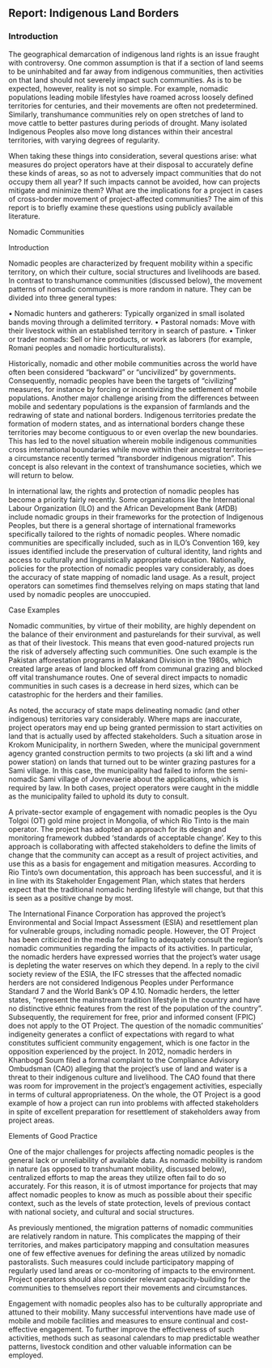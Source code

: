 ## Report: Indigenous Land Borders

### Introduction

The geographical demarcation of indigenous land rights is an issue fraught with controversy. One common assumption is that if a section of land seems to be uninhabited and far away from indigenous communities, then activities on that land should not severely impact such communities. As is to be expected, however, reality is not so simple. For example, nomadic populations leading mobile lifestyles have roamed across loosely defined territories for centuries, and their movements are often not predetermined. Similarly, transhumance communities rely on open stretches of land to move cattle to better pastures during periods of drought. Many isolated Indigenous Peoples also move long distances within their ancestral territories, with varying degrees of regularity. 

When taking these things into consideration, several questions arise: what measures do project operators have at their disposal to accurately define these kinds of areas, so as not to adversely impact communities that do not occupy them all year? If such impacts cannot be avoided, how can projects mitigate and minimize them? What are the implications for a project in cases of cross-border movement of project-affected communities? The aim of this report is to briefly examine these questions using publicly available literature.


Nomadic Communities

Introduction

Nomadic peoples are characterized by frequent mobility within a specific territory, on which their culture, social structures and livelihoods are based. In contrast to transhumance communities (discussed below), the movement patterns of nomadic communities is more random in nature. They can be divided into three general types: 

•	Nomadic hunters and gatherers: Typically organized in small isolated bands moving through a delimited territory.
•	Pastoral nomads: Move with their livestock within an established territory in search of pasture.
•	Tinker or trader nomads: Sell or hire products, or work as laborers (for example, Romani peoples and nomadic horticulturalists). 

Historically, nomadic and other mobile communities across the world have often been considered “backward” or “uncivilized” by governments.  Consequently, nomadic peoples have been the targets of “civilizing” measures, for instance by forcing or incentivizing the settlement of mobile populations.  Another major challenge arising from the differences between mobile and sedentary populations is the expansion of farmlands and the redrawing of state and national borders. Indigenous territories predate the formation of modern states, and as international borders change these territories may become contiguous to or even overlap the new boundaries. This has led to the novel situation wherein mobile indigenous communities cross international boundaries while move within their ancestral territories—a circumstance recently termed “transborder indigenous migration”.  This concept is also relevant in the context of transhumance societies, which we will return to below. 

In international law, the rights and protection of nomadic peoples has become a priority fairly recently. Some organizations like the International Labour Organization (ILO) and the African Development Bank (AfDB) include nomadic groups in their frameworks for the protection of Indigenous Peoples, but there is a general shortage of international frameworks specifically tailored to the rights of nomadic peoples. Where nomadic communities are specifically included, such as in ILO’s Convention 169, key issues identified include the preservation of cultural identity, land rights and access to culturally and linguistically appropriate education.  Nationally, policies for the protection of nomadic peoples vary considerably, as does the accuracy of state mapping of nomadic land usage. As a result, project operators can sometimes find themselves relying on maps stating that land used by nomadic peoples are unoccupied.


Case Examples

Nomadic communities, by virtue of their mobility, are highly dependent on the balance of their environment and pasturelands for their survival, as well as that of their livestock. This means that even good-natured projects run the risk of adversely affecting such communities. One such example is the Pakistan afforestation programs in Malakand Division in the 1980s, which created large areas of land blocked off from communal grazing and blocked off vital transhumance routes.  One of several direct impacts to nomadic communities in such cases is a decrease in herd sizes, which can be catastrophic for the herders and their families. 

As noted, the accuracy of state maps delineating nomadic (and other indigenous) territories vary considerably. Where maps are inaccurate, project operators may end up being granted permission to start activities on land that is actually used by affected stakeholders. Such a situation arose in Krokom Municipality, in northern Sweden, where the municipal government agency granted construction permits to two projects (a ski lift and a wind power station) on lands that turned out to be winter grazing pastures for a Sami village.  In this case, the municipality had failed to inform the semi-nomadic Sami village of Jovnevaerie about the applications, which is required by law. In both cases, project operators were caught in the middle as the municipality failed to uphold its duty to consult. 

A private-sector example of engagement with nomadic peoples is the Oyu Tolgoi (OT) gold mine project in Mongolia, of which Rio Tinto is the main operator. The project has adopted an approach for its design and monitoring framework dubbed ‘standards of acceptable change’.  Key to this approach is collaborating with affected stakeholders to define the limits of change that the community can accept as a result of project activities, and use this as a basis for engagement and mitigation measures. According to Rio Tinto’s own documentation, this approach has been successful, and it is in line with its Stakeholder Engagement Plan, which states that herders expect that the traditional nomadic herding lifestyle will change, but that this is seen as a positive change by most. 

The International Finance Corporation has approved the project’s Environmental and Social Impact Assessment (ESIA) and resettlement plan for vulnerable groups, including nomadic people. However, the OT Project has been criticized in the media for failing to adequately consult the region’s nomadic communities regarding the impacts of its activities.  In particular, the nomadic herders have expressed worries that the project’s water usage is depleting the water reserves on which they depend. In a reply to the civil society review of the ESIA, the IFC stresses that the affected nomadic herders are not considered Indigenous Peoples under Performance Standard 7 and the World Bank’s OP 4.10. Nomadic herders, the letter states, “represent the mainstream tradition lifestyle in the country and have no distinctive ethnic features from the rest of the population of the country”.  Subsequently, the requirement for free, prior and informed consent (FPIC) does not apply to the OT Project. The question of the nomadic communities’ indigeneity generates a conflict of expectations with regard to what constitutes sufficient community engagement, which is one factor in the opposition experienced by the project. In 2012, nomadic herders in Khanbogd Soum filed a formal complaint to the Compliance Advisory Ombudsman (CAO) alleging that the project’s use of land and water is a threat to their indigenous culture and livelihood. The CAO found that there was room for improvement in the project’s engagement activities, especially in terms of cultural appropriateness.  On the whole, the OT Project is a good example of how a project can run into problems with affected stakeholders in spite of excellent preparation for resettlement of stakeholders away from project areas.


Elements of Good Practice

One of the major challenges for projects affecting nomadic peoples is the general lack or unreliability of available data. As nomadic mobility is random in nature (as opposed to transhumant mobility, discussed below), centralized efforts to map the areas they utilize often fail to do so accurately. For this reason, it is of utmost importance for projects that may affect nomadic peoples to know as much as possible about their specific context, such as the levels of state protection, levels of previous contact with national society, and cultural and social structures.

As previously mentioned, the migration patterns of nomadic communities are relatively random in nature. This complicates the mapping of their territories, and makes participatory mapping and consultation measures one of few effective avenues for defining the areas utilized by nomadic pastoralists. Such measures could include participatory mapping of regularly used land areas  or co-monitoring of impacts to the environment. Project operators should also consider relevant capacity-building for the communities to themselves report their movements and circumstances. 

Engagement with nomadic peoples also has to be culturally appropriate and attuned to their mobility. Many successful interventions have made use of mobile and mobile facilities and measures to ensure continual and cost-effective engagement.  To further improve the effectiveness of such activities, methods such as seasonal calendars to map predictable weather patterns, livestock condition and other valuable information can be employed.